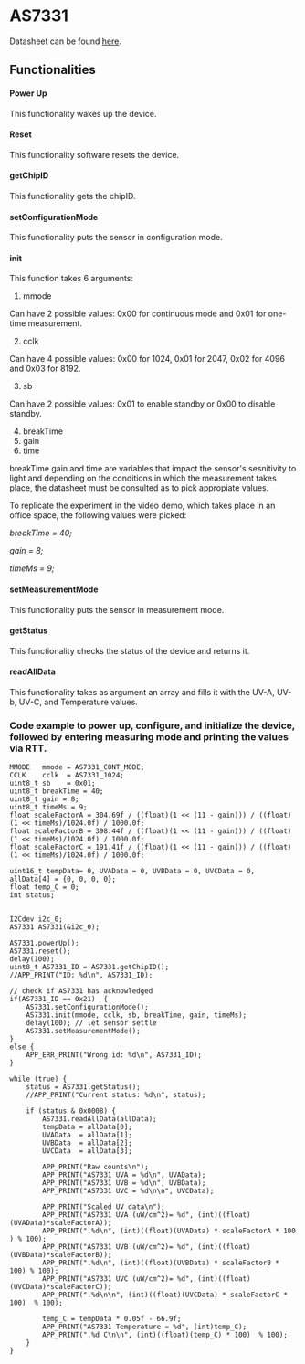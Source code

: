# AS7331

Datasheet can be found [here](https://ams-osram.com/products/sensors/ambient-light-color-spectral-sensors/ams-as7331-spectral-uv-sensor#Datasheets).

## Functionalities

#### Power Up
This functionality wakes up the device. 

#### Reset
This functionality software resets the device.

#### getChipID

This functionality gets the chipID.

#### setConfigurationMode

This functionality puts the sensor in configuration mode.

#### init

This function takes 6 arguments: 
1. mmode

Can have 2 possible values: 0x00 for continuous mode and 0x01 for one-time measurement.

2. cclk

Can have 4 possible values: 0x00 for 1024, 0x01 for 2047, 0x02 for 4096 and 0x03 for 8192.

3. sb

Can have 2 possible values: 0x01 to enable standby or 0x00 to disable standby.

4. breakTime
5. gain
6. time

breakTime gain and time are variables that impact the sensor's sesnitivity to light and depending on the conditions in which the measurement takes place, the datasheet must be consulted as to pick appropiate values.

To replicate the experiment in the video demo, which takes place in an office space, the following values were picked:

*breakTime = 40;*

*gain = 8;* 

*timeMs = 9;*

#### setMeasurementMode

This functionality puts the sensor in measurement mode.

#### getStatus

This functionality checks the status of the device and returns it.

#### readAllData

This functionality takes as argument an array and fills it with the UV-A, UV-b, UV-C, and Temperature values. 


### Code example to power up, configure, and initialize the device, followed by entering measuring mode and printing the values via RTT. 
    MMODE   mmode = AS7331_CONT_MODE;
    CCLK    cclk  = AS7331_1024;
    uint8_t sb    = 0x01;
    uint8_t breakTime = 40;
    uint8_t gain = 8;
    uint8_t timeMs = 9;
    float scaleFactorA = 304.69f / ((float)(1 << (11 - gain))) / ((float)(1 << timeMs)/1024.0f) / 1000.0f;
    float scaleFactorB = 398.44f / ((float)(1 << (11 - gain))) / ((float)(1 << timeMs)/1024.0f) / 1000.0f;
    float scaleFactorC = 191.41f / ((float)(1 << (11 - gain))) / ((float)(1 << timeMs)/1024.0f) / 1000.0f;

    uint16_t tempData= 0, UVAData = 0, UVBData = 0, UVCData = 0, allData[4] = {0, 0, 0, 0};
    float temp_C = 0;
    int status;


    I2Cdev i2c_0;
    AS7331 AS7331(&i2c_0);

    AS7331.powerUp();
	AS7331.reset();
	delay(100);
	uint8_t AS7331_ID = AS7331.getChipID();
	//APP_PRINT("ID: %d\n", AS7331_ID);

	// check if AS7331 has acknowledged
	if(AS7331_ID == 0x21)  {
		AS7331.setConfigurationMode();
		AS7331.init(mmode, cclk, sb, breakTime, gain, timeMs);
		delay(100); // let sensor settle
		AS7331.setMeasurementMode();
	}
	else {
		APP_ERR_PRINT("Wrong id: %d\n", AS7331_ID);
	}

	while (true) {
		status = AS7331.getStatus();
		//APP_PRINT("Current status: %d\n", status);

		if (status & 0x0008) {
			AS7331.readAllData(allData); 
			tempData = allData[0];
			UVAData  = allData[1];
			UVBData  = allData[2];
			UVCData  = allData[3];

			APP_PRINT("Raw counts\n");
			APP_PRINT("AS7331 UVA = %d\n", UVAData);
			APP_PRINT("AS7331 UVB = %d\n", UVBData);
			APP_PRINT("AS7331 UVC = %d\n\n", UVCData);

			APP_PRINT("Scaled UV data\n");
			APP_PRINT("AS7331 UVA (uW/cm^2)= %d", (int)((float)(UVAData)*scaleFactorA));
			APP_PRINT(".%d\n", (int)((float)(UVAData) * scaleFactorA * 100 ) % 100);
			APP_PRINT("AS7331 UVB (uW/cm^2)= %d", (int)((float)(UVBData)*scaleFactorB));
			APP_PRINT(".%d\n", (int)((float)(UVBData) * scaleFactorB * 100) % 100);
			APP_PRINT("AS7331 UVC (uW/cm^2)= %d", (int)((float)(UVCData)*scaleFactorC));
			APP_PRINT(".%d\n\n", (int)((float)(UVCData) * scaleFactorC * 100)  % 100);

			temp_C = tempData * 0.05f - 66.9f;
			APP_PRINT("AS7331 Temperature = %d", (int)temp_C);
			APP_PRINT(".%d C\n\n", (int)((float)(temp_C) * 100)  % 100);
		}
	}


